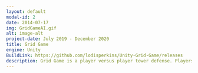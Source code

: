 ```yaml
---
layout: default
modal-id: 2
date: 2014-07-17
img: GridGameAI.gif
alt: image-alt
project-date: July 2019 - December 2020
title: Grid Game
engine: Unity
BuildLink: https://github.com/lodisperkins/Unity-Grid-Game/releases
description: Grid Game is a player versus player tower defense. Players battle on a 4 by 10 grid in an attempt to either destroy either their opponent, or the object behind their opponent. A notable addition I gave to this is an AI that strategizes and moves as a player does. It finds weak points, targets support systems, and attacks opponenings while trying to prevent its own defense from weakening. The game is also made using some helper tools I wrote using Unity's editor scripting including a custom event system and input manager. This is a solo project.
---
```

